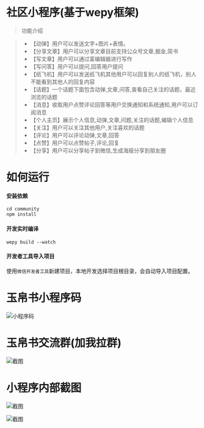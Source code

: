 # 社区小程序(基于wepy框架)


> 功能介绍

> + 【动弹】用户可以发送文字+图片+表情。
> + 【分享文章】用户可以分享文章目前支持公众号文章,掘金,简书
> + 【写文章】用户可以通过富编辑器进行写作
> + 【写问答】用户可以提问,回答用户提问
> + 【纸飞机】用户可以发送纸飞机其他用户可以回复别人的纸飞机，别人不能看到其他人的回复内容
> + 【话题】一个话题下面包含动弹,文章,问答,查看自己关注的话题，最近浏览的话题
> + 【消息】收取用户点赞评论回答等用户交换通知和系统通知,用户可以订阅消息
> + 【个人主页】展示个人信息,动弹,文章,问题,关注的话题,编辑个人信息
> + 【关注】用户可以关注其他用户,关注喜欢的话题
> + 【评论】用户可以评论动弹,文章,回答
> + 【点赞】用户可以点赞帖子,评论,回复
> + 【分享】用户可以分享帖子到微信,生成海报分享到朋友圈

# 如何运行
#### 安装依赖

```console
cd community
npm install
```

#### 开发实时编译

```console
wepy build --watch
```

#### 开发者工具导入项目

使用`微信开发者工具`新建项目，本地开发选择项目根目录，会自动导入项目配置。

# 玉帛书小程序码

![小程序码](https://www.wutuobangxinyougou.com/public/images/qr_1.jpg)


# 玉帛书交流群(加我拉群)

![截图](https://www.wutuobangxinyougou.com/public/images/user.png)

# 小程序内部截图

![截图](https://www.wutuobangxinyougou.com/public/images/screenshot_2.jpg)

![截图](https://www.wutuobangxinyougou.com/public/images/screenshot_1.jpg)
